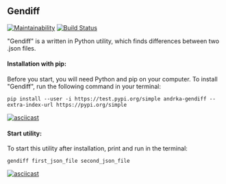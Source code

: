 ## Gendiff

[![Maintainability](https://api.codeclimate.com/v1/badges/e72cf6c566954f9d6477/maintainability)](https://codeclimate.com/github/Andrka/python-project-lvl2/maintainability) [![Build Status](https://travis-ci.org/Andrka/python-project-lvl2.svg?branch=master)](https://travis-ci.org/Andrka/python-project-lvl2)

"Gendiff" is a written in Python utility, which finds differences between two .json files.

#### Installation with pip:

Before you start, you will need Python and pip on your computer. To install "Gendiff", run the following command in your terminal:

`pip install --user -i https://test.pypi.org/simple andrka-gendiff --extra-index-url https://pypi.org/simple`

[![asciicast](https://asciinema.org/a/Gqo1chpOlKQO0mYLnDWptJOID.svg)](https://asciinema.org/a/Gqo1chpOlKQO0mYLnDWptJOID)

#### Start utility:

To start this utility after installation, print and run in the terminal:

`gendiff first_json_file second_json_file`

[![asciicast](https://asciinema.org/a/EDCYxv4F9fS2IvCnuFsQmgfN8.svg)](https://asciinema.org/a/EDCYxv4F9fS2IvCnuFsQmgfN8)
